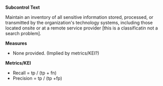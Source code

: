 **Subcontrol Text**

Maintain an inventory of all sensitive information stored, processed, or transmitted by the organization's technology systems, including those located onsite or at a remote service provider [this is a classificatin not a search problem].



**Measures**

* None provided. (Implied by metrics/KEI?)


**Metrics/KEI**

* Recall = tp / (tp + fn)
* Precision  = tp / (tp +fp)
